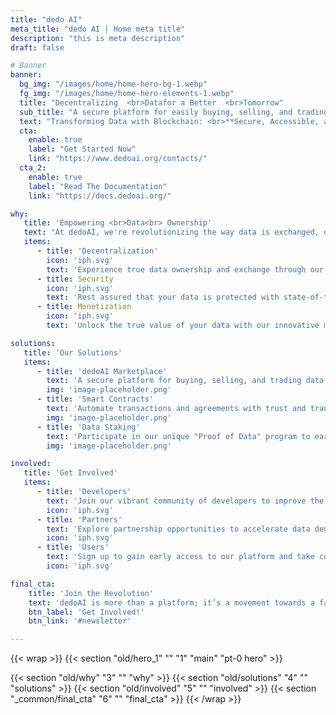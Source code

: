 ```yaml
---
title: "dedo AI"
meta_title: "dedo AI | Home meta title"
description: "this is meta description"
draft: false

# Banner
banner:
  bg_img: "/images/home/home-hero-bg-1.webp"
  fg_img: "/images/home/home-hero-elements-1.webp"
  title: "Decentralizing  <br>Datafor a Better  <br>Tomorrow"
  sub_title: "A secure platform for easily buying, selling, and trading data."
  text: "Transforming Data with Blockchain: <br>**Secure, Accessible, and Creator-Owned**"
  cta:
    enable: true
    label: "Get Started Now"
    link: "https://www.dedoai.org/contacts/"
  cta_2:
    enable: true
    label: "Read The Documentation"
    link: "https://docs.dedoai.org/"

why:
   title: 'Empowering <br>Data<br> Ownership'
   text: "At dedoAI, we're revolutionizing the way data is exchanged, owned, and monetized. Utilizing blockchain technology, we're creating a world where data is accessible, secure, and rightfully owned by its creators. Join us on our mission to democratize data and empower individuals and businesses worldwide."
   items:
      - title: 'Decentralization'
        icon: 'iph.svg'
        text: 'Experience true data ownership and exchange through our decentralized platform.'
      - title: Security
        icon: 'iph.svg'
        text: 'Rest assured that your data is protected with state-of-the-art blockchain security.'
      - title: Monetization
        icon: 'iph.svg'
        text: 'Unlock the true value of your data with our innovative monetization mechanisms.'

solutions:
   title: 'Our Solutions'
   items:
      - title: 'dedoAI Marketplace'
        text: 'A secure platform for buying, selling, and trading data with ease.'
        img: 'image-placeholder.png'
      - title: 'Smart Contracts'
        text: 'Automate transactions and agreements with trust and transparency.'
        img: 'image-placeholder.png'
      - title: 'Data Staking'
        text: 'Participate in our unique "Proof of Data" program to earn rewards for contributing data.'
        img: 'image-placeholder.png'

involved:
   title: 'Get Involved'
   items:
      - title: 'Developers'
        text: 'Join our vibrant community of developers to improve the dedoAI ecosystem.'
        icon: 'iph.svg'
      - title: 'Partners'
        text: 'Explore partnership opportunities to accelerate data democratization.'
        icon: 'iph.svg'
      - title: 'Users'
        text: 'Sign up to gain early access to our platform and take control of your data today.'
        icon: 'iph.svg'

final_cta:
    title: 'Join the Revolution'
    text: 'dedoAI is more than a platform; it’s a movement towards a fairer, more transparent data economy. Be part of the change.'
    btn_label: 'Get Involved!'
    btn_link: '#newsletter'

---
```


{{< wrap >}}
{{< section "old/hero_1" "" "1" "main" "pt-0 hero" >}}

{{< section "old/why" "3" "" "why" >}}
{{< section "old/solutions" "4" "" "solutions" >}}
{{< section "old/involved" "5" "" "involved" >}} <!-- -->
{{< section "_common/final_cta" "6" "" "final_cta" >}}
{{< /wrap >}}
